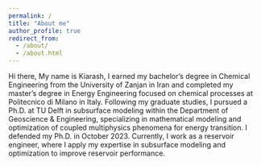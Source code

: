 ```yaml
---
permalink: /
title: "About me"
author_profile: true
redirect_from: 
  - /about/
  - /about.html
---
```




Hi there, My name is Kiarash, I earned my bachelor’s degree in Chemical Engineering from the University of Zanjan in Iran and completed my master’s degree in Energy Engineering focused on chemical processes at Politecnico di Milano in Italy. Following my graduate studies, I pursued a Ph.D. at TU Delft in subsurface modeling within the Department of Geoscience \& Engineering, specializing in mathematical modeling and optimization of coupled multiphysics phenomena for energy transition. I defended my Ph.D. in October 2023. Currently, I work as a reservoir engineer, where I apply my expertise in subsurface modeling and optimization to improve reservoir performance.
